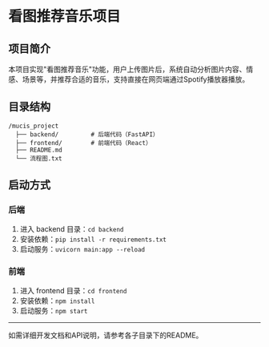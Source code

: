 # 看图推荐音乐项目

## 项目简介
本项目实现"看图推荐音乐"功能，用户上传图片后，系统自动分析图片内容、情感、场景等，并推荐合适的音乐，支持直接在网页端通过Spotify播放器播放。

## 目录结构
```
/mucis_project
  ├── backend/         # 后端代码（FastAPI）
  ├── frontend/        # 前端代码（React）
  ├── README.md
  └── 流程图.txt
```

## 启动方式

### 后端
1. 进入 backend 目录：`cd backend`
2. 安装依赖：`pip install -r requirements.txt`
3. 启动服务：`uvicorn main:app --reload`

### 前端
1. 进入 frontend 目录：`cd frontend`
2. 安装依赖：`npm install`
3. 启动服务：`npm start`

---

如需详细开发文档和API说明，请参考各子目录下的README。 